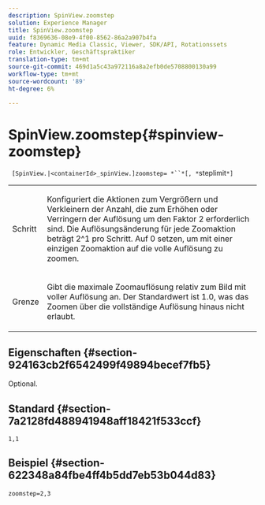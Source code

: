 ```yaml
---
description: SpinView.zoomstep
solution: Experience Manager
title: SpinView.zoomstep
uuid: f8369636-08e9-4f00-8562-86a2a907b4fa
feature: Dynamic Media Classic, Viewer, SDK/API, Rotationssets
role: Entwickler, Geschäftspraktiker
translation-type: tm+mt
source-git-commit: 469d1a5c43a972116a8a2efb0de5708800130a99
workflow-type: tm+mt
source-wordcount: '89'
ht-degree: 6%

---
```



# SpinView.zoomstep{#spinview-zoomstep}

` [SpinView.|<containerId>_spinView.]zoomstep= *``*[, *`steplimit`*]`

<table id="table_1D425B7685D448459CD3FE8D683C813C"> 
 <tbody> 
  <tr> 
   <td colname="col1"> <p> <span class="codeph"><span class="varname"> Schritt</span></span> </p> </td> 
   <td colname="col2"> <p> Konfiguriert die Aktionen zum Vergrößern und Verkleinern der Anzahl, die zum Erhöhen oder Verringern der Auflösung um den Faktor 2 erforderlich sind. Die Auflösungsänderung für jede Zoomaktion beträgt 2^1 pro Schritt. Auf <span class="codeph"> 0</span> setzen, um mit einer einzigen Zoomaktion auf die volle Auflösung zu zoomen. </p> </td> 
  </tr> 
  <tr> 
   <td colname="col1"> <p> <span class="codeph"><span class="varname"> Grenze</span></span> </p> </td> 
   <td colname="col2"> <p> Gibt die maximale Zoomauflösung relativ zum Bild mit voller Auflösung an. Der Standardwert ist <span class="codeph"> 1.0</span>, was das Zoomen über die vollständige Auflösung hinaus nicht erlaubt. </p> </td> 
  </tr> 
 </tbody> 
</table>

## Eigenschaften {#section-924163cb2f6542499f49894becef7fb5}

Optional.

## Standard {#section-7a2128fd488941948aff18421f533ccf}

`1,1`

## Beispiel {#section-622348a84fbe4ff4b5dd7eb53b044d83}

`zoomstep=2,3`
